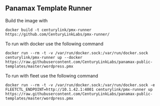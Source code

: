 ## Panamax Template Runner

Build the image with
```
docker build -t centurylink/pmx-runner https://github.com/CenturyLinkLabs/pmx-runner/ 
```

To run with docker use the following command 
```
docker run --rm -t -v /var/run/docker.sock:/var/run/docker.sock centurylink/pmx-runner up --docker https://raw.githubusercontent.com/CenturyLinkLabs/panamax-public-templates/master/wordpress.pmx
```
To run with fleet use the following command 
```
docker run --rm -t -v /var/run/docker.sock:/var/run/docker.sock -e FLEETCTL_ENDPOINT=http://10.1.42.1:4001 centurylink/pmx-runner up https://raw.githubusercontent.com/CenturyLinkLabs/panamax-public-templates/master/wordpress.pmx
```
